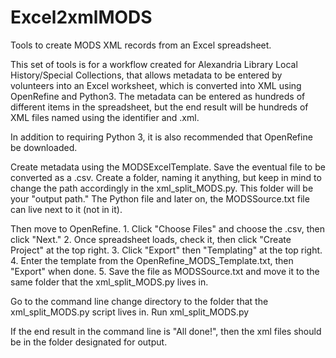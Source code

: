 # Excel2xmlMODS
Tools to create MODS XML records from an Excel spreadsheet.

This set of tools is for a workflow created for Alexandria Library Local History/Special Collections, that allows
metadata to be entered by volunteers into an Excel worksheet, which is converted into XML using OpenRefine and Python3.
The metadata can be entered as hundreds of different items in the spreadsheet, but the end result will be hundreds of XML
files named using the identifier and .xml. 

In addition to requiring Python 3, it is also recommended that OpenRefine be downloaded.

Create metadata using the MODSExcelTemplate.  Save the eventual file to be converted as a .csv.
Create a folder, naming it anything, but keep in mind to change the path accordingly in the xml_split_MODS.py.  This folder
  will be your "output path."  The Python file and later on, the MODSSource.txt file can live next to it (not in it).

Then move to OpenRefine.
    1. Click "Choose Files" and choose the .csv, then click "Next."
    2. Once spreadsheet loads, check it, then click "Create Project" at the top right.
    3. Click "Export" then "Templating" at the top right.
    4. Enter the template from the OpenRefine_MODS_Template.txt, then "Export" when done.
    5. Save the file as MODSSource.txt and move it to the same folder that the xml_split_MODS.py lives in.

Go to the command line change directory to the folder that the xml_split_MODS.py script lives in.
Run xml_split_MODS.py

If the end result in the command line is "All done!", then the xml files should be in the folder designated for output.
